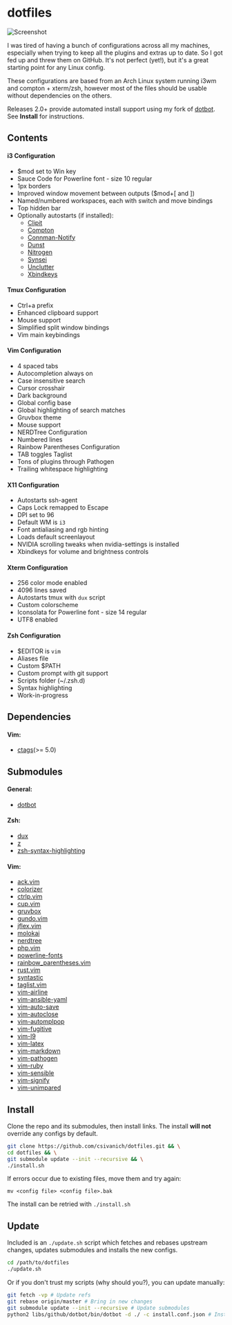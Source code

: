 dotfiles
========

![Screenshot](https://raw.githubusercontent.com/csivanich/dotfiles/master/libs/images/5_0.png)

I was tired of having a bunch of configurations across all my machines, especially when trying to keep all the plugins and extras up to date. So I got fed up and threw them on GitHub. It's not perfect (yet!), but it's a great starting point for any Linux config.

These configurations are based from an Arch Linux system running i3wm and compton + xterm/zsh, however most of the files should be usable without dependencies on the others.

Releases 2.0+ provide automated install support using my fork of [dotbot](https://github.com/anishathalye/dotbot). See **Install** for instructions.

Contents
-----

#### i3 Configuration

- $mod set to Win key
- Sauce Code for Powerline font - size 10 regular
- 1px borders
- Improved window movement between outputs (\$mod+\[ and \])
- Named/numbered workspaces, each with switch and move bindings
- Top hidden bar
- Optionally autostarts (if installed):
  - [Clipit](http://sourceforge.net/projects/gtkclipit/)
  - [Compton](https://github.com/chjj/compton)
  - [Connman-Notify](https://github.com/wavexx/connman-notify)
  - [Dunst](http://knopwob.org/dunst/index.html)
  - [Nitrogen](http://projects.l3ib.org/nitrogen/)
  - [Synsei](https://github.com/csivanich/synsei)
  - [Unclutter](http://ftp.x.org/contrib/utilities/unclutter-8.README)
  - [Xbindkeys](http://www.nongnu.org/xbindkeys/xbindkeys.html)

#### Tmux Configuration
 - Ctrl+a prefix
 - Enhanced clipboard support
 - Mouse support
 - Simplified split window bindings
 - Vim main keybindings

#### Vim Configuration
- 4 spaced tabs
- Autocompletion always on
- Case insensitive search
- Cursor crosshair
- Dark background
- Global config base
- Global highlighting of search matches
- Gruvbox theme
- Mouse support
- NERDTree Configuration
- Numbered lines
- Rainbow Parentheses Configuration
- TAB toggles Taglist
- Tons of plugins through Pathogen
- Trailing whitespace highlighting

#### X11 Configuration

- Autostarts ssh-agent
- Caps Lock remapped to Escape
- DPI set to 96
- Default WM is `i3`
- Font antialiasing and rgb hinting
- Loads default screenlayout
- NVIDIA scrolling tweaks when nvidia-settings is installed
- Xbindkeys for volume and brightness controls

#### Xterm Configuration

- 256 color mode enabled
- 4096 lines saved
- Autostarts tmux with `dux` script
- Custom colorscheme
- Iconsolata for Powerline font - size 14 regular
- UTF8 enabled

#### Zsh Configuration

- $EDITOR is `vim`
- Aliases file
- Custom $PATH
- Custom prompt with git support
- Scripts folder (~/.zsh.d)
- Syntax highlighting
- Work-in-progress

Dependencies
-----

#### Vim:
- [ctags](http://ctags.sourceforge.net/)(>= 5.0)

Submodules
-----

#### General:
- [dotbot](https://github.com/anishathalye/dotbot)

#### Zsh:
- [dux](https://github.com/csivanich/dux)
- [z](https://github.com/rupa/z)
- [zsh-syntax-highlighting](https://github.com/zsh-users/zsh-syntax-highlighting)

#### Vim:
- [ack.vim](https://github.com/mileszs/ack.vim)
- [colorizer](https://github.com/lilydjwg/colorizer)
- [ctrlp.vim](https://github.com/kien/ctrlp.vim)
- [cup.vim](https://github.com/vim-scripts/cup.vim)
- [gruvbox](https://github.com/morhetz/gruvbox)
- [gundo.vim](https://github.com/sjl/gundo.vim/)
- [jflex.vim](jflex.de/vim.html)
- [molokai](https://github.com/tomasr/molokai)
- [nerdtree](https://github.com/scrooloose/nerdtree)
- [php.vim](https://github.com/StanAngeloff/php.vim)
- [powerline-fonts](https://github.com/Lokaltog/powerline-fonts)
- [rainbow_parentheses.vim](https://github.com/kien/rainbow_parentheses.vim)
- [rust.vim](https://github.com/wting/rust.vim)
- [syntastic](https://github.com/scrooloose/syntastic)
- [taglist.vim](https://github.com/vim-scripts/taglist.vim)
- [vim-airline](https://github.com/bling/vim-airline)
- [vim-ansible-yaml](https://github.com/vim-ansible-yaml)
- [vim-auto-save](https://github.com/vim-scripts/vim-auto-save)
- [vim-autoclose](https://github.com/Townk/vim-autoclose.git)
- [vim-automplpop](http://www.vim.org/scripts/script.php?script_id=1879)
- [vim-fugitive](https://github.com/tpope/vim-fugitive)
- [vim-l9](https://github.com/eparreno/vim-l9)
- [vim-latex](https://github.com/lervag/vim-latex)
- [vim-markdown](https://github.com/tpope/vim-markdown)
- [vim-pathogen](https://github.com/tpope/vim-pathogen)
- [vim-ruby](https://github.com/vim-ruby/vim-ruby)
- [vim-sensible](https://github.com/tpope/vim-sensible)
- [vim-signify](https://github.com/mhinz/vim-signify)
- [vim-unimpared](https://github.com/tpope/vim-unimpaired)

Install
-----
Clone the repo and its submodules, then install links.
The install **will not** override any configs by default.

```sh
git clone https://github.com/csivanich/dotfiles.git && \
cd dotfiles && \
git submodule update --init --recursive && \
./install.sh
```

If errors occur due to existing files, move them and try again:

```
mv <config file> <config file>.bak
```

The install can be retried with `./install.sh`

Update
-----

Included is an `./update.sh` script which fetches and rebases upstream changes, updates submodules and installs the new configs.

```sh
cd /path/to/dotfiles
./update.sh
```

Or if you don't trust my scripts (why should you?), you can update manually:

```sh
git fetch -vp # Update refs
git rebase origin/master # Bring in new changes
git submodule update --init --recursive # Update submodules
python2 libs/github/dotbot/bin/dotbot -d ./ -c install.conf.json # Install/clean links
```

